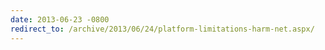 ```yaml
---
date: 2013-06-23 -0800
redirect_to: /archive/2013/06/24/platform-limitations-harm-net.aspx/
---
```

